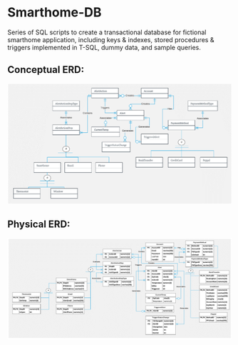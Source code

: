 # Smarthome-DB
Series of SQL scripts to create a transactional database for fictional smarthome application, including keys & indexes, stored procedures & triggers implemented in T-SQL, dummy data, and sample queries.

## Conceptual ERD:
![conceptual](img/conceptual.png)

## Physical ERD:
![physical](img/physical.png)